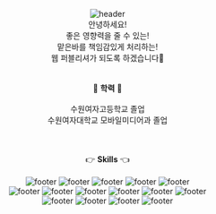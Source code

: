 <div align=center>
  
![header](https://capsule-render.vercel.app/api?type=waving&color=auto&height=300&section=header&text=I%20Am%20Jinyeong&fontSize=90)<br>
안녕하세요!<br>
좋은 영향력을 줄 수 있는!<br>
맡은바를 책임감있게 처리하는!<br>
웹 퍼블리셔가 되도록 하겠습니다🙂
<br><br><br>
🏫 <strong>학력</strong> 🏫<br><br>
수원여자고등학교 졸업<br>
수원여자대학교 모바일미디어과 졸업<br>
<br><br><br>
👉 <strong>Skills</strong> 👈<br><br>
![footer](https://img.shields.io/badge/GitHub-100000?style=for-the-badge&logo=github&logoColor=white)
![footer](https://img.shields.io/badge/HTML5-E34F26?style=for-the-badge&logo=html5&logoColor=white)
![footer](https://img.shields.io/badge/CSS3-1572B6?style=for-the-badge&logo=css3&logoColor=white)
![footer](https://img.shields.io/badge/JavaScript-F7DF1E?style=for-the-badge&logo=JavaScript&logoColor=white)
![footer](https://img.shields.io/badge/jQuery-0769AD?style=for-the-badge&logo=jquery&logoColor=white)<br>
![footer](https://img.shields.io/badge/Python-3776AB?style=for-the-badge&logo=python&logoColor=white)
![footer](https://img.shields.io/badge/C-00599C?style=for-the-badge&logo=c&logoColor=white)
![footer](https://img.shields.io/badge/Java-ED8B00?style=for-the-badge&logo=openjdk&logoColor=white)
![footer](https://img.shields.io/badge/React-20232A?style=for-the-badge&logo=react&logoColor=61DAFB)
![footer](https://img.shields.io/badge/Android-3DDC84?style=for-the-badge&logo=android&logoColor=white)
![footer](https://img.shields.io/badge/MySQL-00000F?style=for-the-badge&logo=mysql&logoColor=white)<br>
![footer](https://img.shields.io/badge/Adobe%20Illustrator-FF9A00?style=for-the-badge&logo=adobe%20illustrator&logoColor=white)
![footer](https://img.shields.io/badge/Adobe%20Lightroom-31A8FF?style=for-the-badge&logo=Adobe%20Lightroom&logoColor=white)
![footer](https://img.shields.io/badge/Adobe%20Photoshop-31A8FF?style=for-the-badge&logo=Adobe%20Photoshop&logoColor=black)
![footer](https://img.shields.io/badge/Instagram-E4405F?style=for-the-badge&logo=instagram&logoColor=white)

</div>
